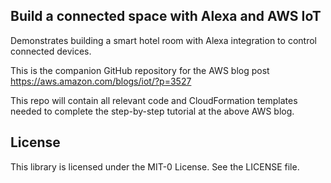 ## Build a connected space with Alexa and AWS IoT

Demonstrates building a smart hotel room with Alexa integration to control connected devices.

This is the companion GitHub repository for the AWS blog post  https://aws.amazon.com/blogs/iot/?p=3527

This repo will contain all relevant code and CloudFormation templates needed to complete the step-by-step tutorial at the above AWS blog. 

## License

This library is licensed under the MIT-0 License. See the LICENSE file.

